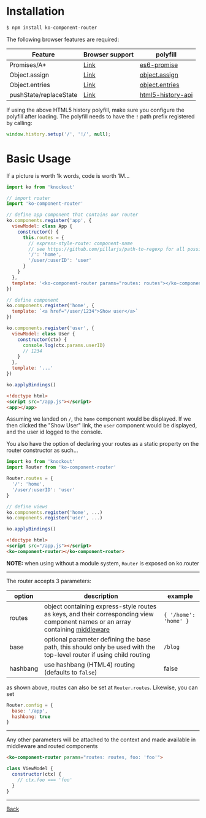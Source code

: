 # Installation
```bash
$ npm install ko-component-router
```

The following browser features are required:

Feature | Browser support | polyfill
---|---|---
Promises/A+ | [Link](https://developer.mozilla.org/en-US/docs/Web/JavaScript/Reference/Global_Objects/Promise#Browser_compatibility) | [es6-promise](https://github.com/stefanpenner/es6-promise)
Object.assign | [Link](https://developer.mozilla.org/en-US/docs/Web/JavaScript/Reference/Global_Objects/Object/assign#Browser_compatibility) | [object.assign](https://github.com/es-shims/object.assign)
Object.entries | [Link](https://developer.mozilla.org/en-US/docs/Web/JavaScript/Reference/Global_Objects/Object/entries#Browser_compatibility) | [object.entries](https://github.com/es-shims/object.entries)
pushState/replaceState | [Link](https://developer.mozilla.org/en-US/docs/Web/API/History_API#Browser_compatibility) | [html5-history-api](https://github.com/devote/HTML5-History-API)

If using the above HTML5 history polyfill, make sure you configure the polyfill after loading. The polyfill needs to have the `!` path prefix registered by calling:
```javascript
window.history.setup('/', '!/', null);
```

# Basic Usage

If a picture is worth 1k words, code is worth 1M...

```javascript
import ko from 'knockout'

// import router
import 'ko-component-router'

// define app component that contains our router
ko.components.register('app', {
  viewModel: class App {
    constructor() {
      this.routes = {
        // express-style-route: component-name        
        // see https://github.com/pillarjs/path-to-regexp for all possibilities
        '/': 'home',
        '/user/:userID': 'user'
      }
    }
  },
  template: '<ko-component-router params="routes: routes"></ko-component-router>'
})

// define component
ko.components.register('home', {
  template: `<a href="/user/1234">Show user</a>`
})

ko.components.register('user', {
  viewModel: class User {
    constructor(ctx) {
      console.log(ctx.params.userID)
      // 1234
    }
  },
  template: '...'
})

ko.applyBindings()
```

```html
<!doctype html>
<script src="/app.js"></script>
<app></app>
```

Assuming we landed on `/`, the `home` component would be displayed. If we then clicked
the "Show User" link, the `user` component would be displayed, and the user id logged
to the console.

You also have the option of declaring your routes as a static property on the router
constructor as such...

```javascript
import ko from 'knockout'
import Router from 'ko-component-router'

Router.routes = {
  '/': 'home',
  '/user/:userID': 'user'
}

// define views
ko.components.register('home', ...)
ko.components.register('user', ...)

ko.applyBindings()
```

```html
<!doctype html>
<script src="/app.js"></script>
<ko-component-router></ko-component-router>
```

__NOTE:__ when using without a module system, `Router` is exposed on ko.router

---

The router accepts 3 parameters:

| option | description | example |
| ------ | ----------- | ------- |
| routes | object containing express-style routes as keys, and their corresponding view component names or an array containing [middleware](./middleware.md) | `{ '/home': 'home' }` |
| base   | optional parameter defining the base path, this should only be used with the top-level router if using child routing | `/blog` |
| hashbang | use hashbang (HTML4) routing (defaults to `false`) | false |

as shown above, routes can also be set at `Router.routes`. Likewise, you can set

```javascript
Router.config = {
  base: '/app',
  hashbang: true
}
```

---

Any other parameters will be attached to the context and made available in middleware and routed components

```html
<ko-component-router params="routes: routes, foo: 'foo'">
```

```javascript
class ViewModel {
  constructor(ctx) {
    // ctx.foo === 'foo'
  }
}
```

---

[Back](./README.md)
